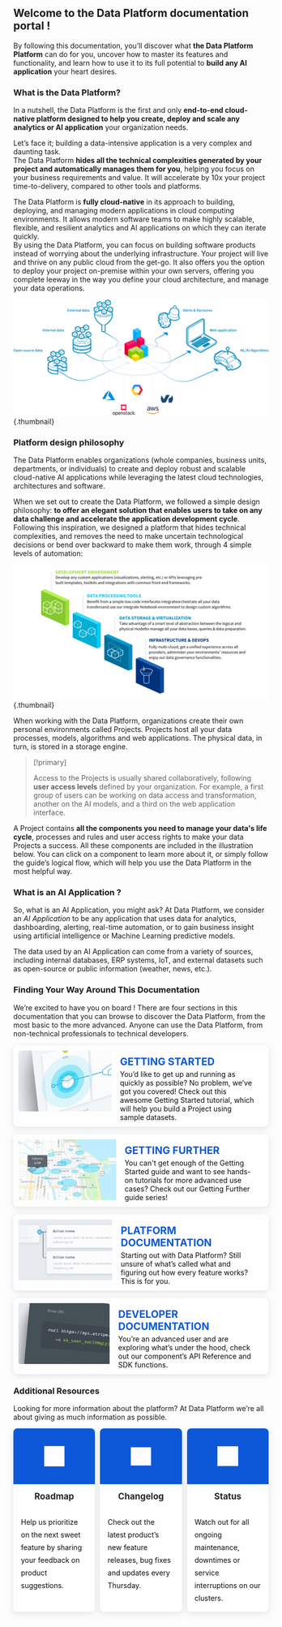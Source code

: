 <style>
.landing-link {
    opacity: 0.95;
    text-decoration: none;
    border-radius: 8px;
    background-color: #fff;
    box-shadow: 0 3px 13px 0 rgba(151, 167, 183, 0.3);
    min-height: 120px;
    display: flex;
    flex-direction: row;
    flex-wrap: nowrap;
    align-content: stretch;
    align-items: flex-start;
    margin: 15px 0;
    overflow:hidden;
    padding:10px;
}
.landing-link>img {
    border-radius:4px 0 0 4px;
    height:120px;
}
.landing-link>.text {
    flex: 1 1 auto;
    align-self: auto;
    padding-top:10px;
}
.landing-link>.text h2 {
    color: #0050D7;
    margin: 0;
    padding-left: 17px;
    padding-right: 17px;
    font-size: 20px;
}
.landing-link>.text p {
    margin: 4px 0 0;
    padding-left: 17px;
    padding-right: 17px;
    color:#000;
}
.landing-blocks {
    display: flex;
    flex-wrap: wrap;
    flex-direction: row;
}
.landing-blocks .landing-block {
    flex: 1;
    display: block;
    min-width: 150px;
    text-decoration: none;
    background-color: #fff;
    box-shadow: 0 3px 13px 0 rgba(151, 167, 183, 0.3);
    border-radius: 8px;
    opacity: 0.95;
    overflow: hidden;
}
.landing-blocks .landing-block:nth-child(2) {
    margin:0 10px
}
.landing-blocks .landing-block .img {
    width: 100%;
    position: relative;
    background: #0050D7;
    height: 110px;
}
.landing-blocks .landing-block .img img {
    top: 50%;
    left: 50%;
    position: absolute;
    transform: translate(-50%, -50%);
}
.landing-blocks .landing-block h3 {
    margin-top: 12px;
    padding: 0 15px;
    font-size: 17px;
    font-weight: bold;
    line-height: 24px;
    text-align:center
}
.landing-blocks .landing-block p {
    padding: 9px 15px 15px;
    font-size: 14px;
    margin: 0;
    line-height: 25px;
    color:#000;
}
</style>

## Welcome to the Data Platform documentation portal !

By following this documentation, you’ll discover what **the Data Platform Platform** can do for you, uncover how to master its features and functionality, and learn how to use it to its full potential to **build any AI application** your heart desires.

### What is the Data Platform?

In a nutshell, the Data Platform is the first and only **end-to-end cloud-native platform designed to help you create, deploy and scale any analytics or AI application** your organization needs.

Let’s face it; building a data-intensive application is a very complex and daunting task.  
The Data Platform **hides all the technical complexities generated by your project and automatically manages them for you**, helping you focus on your business requirements and value. It will accelerate by 10x your project time-to-delivery, compared to other tools and platforms.

The Data Platform is **fully cloud-native** in its approach to building, deploying, and managing modern applications in cloud computing environments. It allows modern software teams to make highly scalable, flexible, and resilient analytics and AI applications on which they can iterate quickly.  
By using the Data Platform, you can focus on building software products instead of worrying about the underlying infrastructure. Your project will live and thrive on any public cloud from the get-go. It also offers you the option to deploy your project on-premise within your own servers, offering you complete leeway in the way you define your cloud architecture, and manage your data operations.

![Schema Data Platform](images/schema_data_platform.png){.thumbnail}

### Platform design philosophy

The Data Platform enables organizations (whole companies, business units, departments, or individuals) to create and deploy robust and scalable cloud-native AI applications while leveraging the latest cloud technologies, architectures and software.

When we set out to create the Data Platform, we followed a simple design philosophy: **to offer an elegant solution that enables users to take on any data challenge and accelerate the application development cycle**. Following this inspiration, we designed a platform that hides technical complexities, and removes the need to make uncertain technological decisions or bend over backward to make them work, through 4 simple levels of automation:

![Platform design philosophy](images/philosophy.png){.thumbnail}

When working with the Data Platform, organizations create their own personal environments called Projects. Projects host all your data processes, models, algorithms and web applications. The physical data, in turn, is stored in a storage engine.

> [!primary]
>
>Access to the Projects is usually shared collaboratively, following **user access levels** defined by your organization. For example, a first group of users can be working on data access and transformation, another on the AI models, and a third on the web application interface.
>

A Project contains **all the components you need to manage your data's life cycle**, processes and rules and user access rights to make your data Projects a success. All these components are included in the illustration below. You can click on a component to learn more about it, or simply follow the guide’s logical flow, which will help you use the Data Platform in the most helpful way.

### What is an AI Application ?

So, what is an AI Application, you might ask? At Data Platform, we consider an *AI Application* to be any application that uses data for analytics, dashboarding, alerting, real-time automation, or to gain business insight using artificial intelligence or Machine Learning predictive models.

The data used by an AI Application can come from a variety of sources, including internal databases, ERP systems, IoT, and external datasets such as open-source or public information (weather, news, etc.).

### Finding Your Way Around This Documentation

We’re excited to have you on board ! There are four sections in this documentation that you can browse to discover the Data Platform, from the most basic to the more advanced. Anyone can use the Data Platform, from non-technical professionals to technical developers.

<a class="landing-link" href="/pages/public_cloud/data_platform/general/getting_started">
   <img src="images/pict1.png" alt="Picto1">
   <div class="text">
      <h2>GETTING STARTED</h2>
      <p>You’d like to get up and running as quickly as possible? No problem, we’ve got you covered! Check out this awesome Getting Started tutorial, which will help you build a Project using sample datasets.</p>
   </div>
</a>


<a class="landing-link" href="/pages/public_cloud/data_platform/getting-further">
   <img src="images/pict2.png" alt="Picto2">
   <div class="text">
      <h2>GETTING FURTHER</h2>
      <p>You can't get enough of the Getting Started guide and want to see hands-on tutorials for more advanced use cases? Check out our Getting Further guide series!</p>
   </div>
</a>

<a class="landing-link" href="/pages/public_cloud/data_platform/product">
   <img src="images/pict3.png" alt="Picto3">
   <div class="text">
      <h2>PLATFORM DOCUMENTATION</h2>
      <p>Starting out with Data Platform? Still unsure of what’s called what and figuring out how every feature works? This is for you.</p>
   </div>
</a>

<a class="landing-link" href="/pages/public_cloud/data_platform/technical">
   <img src="images/pict4.png" alt="Picto4">
   <div class="text">
      <h2>DEVELOPER DOCUMENTATION</h2>
      <p>You’re an advanced user and are exploring what’s under the hood, check out our component’s API Reference and SDK functions.</p>
   </div>
</a>


### Additional Resources

Looking for more information about the platform? At Data Platform we’re all about giving as much information as possible.

<div class="landing-blocks">
    <a class="landing-block" href="https://hq-fp.dataintegration.ovh.net/#/features">
        <div class="img"><img src="images/roadmap.png" alt="roadmap" width="25%"></div>
        <h3>Roadmap</h3>
        <p>Help us prioritize on the next sweet feature by sharing your feedback on product suggestions.</p>
    </a>
    <a class="landing-block" href="https://github.com/orgs/ovh/projects/16/views/6?sliceBy%5Bvalue%5D=Data+Platform">
        <div class="img"><img src="images/changelog.png" alt="changelog" width="25%"></div>
        <h3>Changelog</h3>
        <p>Check out the latest product’s new feature releases, bug fixes and updates every Thursday.</p>
    </a>
    <a class="landing-block" href="https://public-cloud.status-ovhcloud.com/">
        <div class="img"><img src="images/status.png" alt="status" width="25%"></div>
        <h3>Status</h3>
        <p>Watch out for all ongoing maintenance, downtimes or service interruptions on our clusters.</p>
    </a>
</div>

